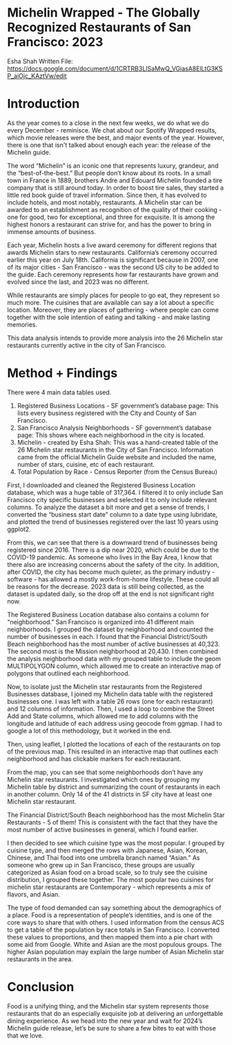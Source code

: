 # Michelin Wrapped - The Globally Recognized Restaurants of San Francisco: 2023
Esha Shah
Written File: https://docs.google.com/document/d/1CRTRB3LISaMwQ_VGiasA8ElLtG3KSP_aiOjc_KAztVw/edit

# Introduction

As the year comes to a close in the next few weeks, we do what we do every December - reminisce. We chat about our Spotify Wrapped results, which movie releases were the best, and major events of the year. However, there is one that isn't talked about enough each year: the release of the Michelin guide. 

The word “Michelin” is an iconic one that represents luxury, grandeur, and the “best-of-the-best.” But people don’t know about its roots. In a small town in France in 1889, brothers Andre and Edouard Michelin founded a tire company that is still around today. In order to boost tire sales, they started a little red book guide of travel information. Since then, it has evolved to include hotels, and most notably, restaurants. A Michelin star can be awarded to an establishment as recognition of the quality of their cooking - one for good, two for exceptional, and three for exquisite. It is among the highest honors a restaurant can strive for, and has the power to bring in immense amounts of business. 

Each year, Michelin hosts a live award ceremony for different regions that awards Michelin stars to new restaurants. California’s ceremony occurred earlier this year on July 18th. California is significant because in 2007, one of its major cities - San Francisco - was the second US city to be added to the guide. Each ceremony represents how far restaurants have grown and evolved since the last, and 2023 was no different. 

While restaurants are simply places for people to go eat, they represent so much more. The cuisines that are available can say a lot about a specific location. Moreover, they are places of gathering - where people can come together with the sole intention of eating and talking - and make lasting memories. 

This data analysis intends to provide more analysis into the 26 Michelin star restaurants currently active in the city of San Francisco.

# Method + Findings
     
There were 4 main data tables used.
1. Registered Business Locations -  SF government’s database page: This lists every business registered with the City and County of San Francisco.
2. San Francisco Analysis Neighborhoods - SF government’s database page: This shows where each neighborhood in the city is located.
3. Michelin - created by Esha Shah: This was a hand-created table of the 26 Michelin star restaurants in the City of San Francisco. Information came from the official Michelin Guide website and included the name, number of stars, cuisine, etc of each restaurant. 
4. Total Population by Race - Census Reporter (from the Census Bureau)

First, I downloaded and cleaned the Registered Business Location database, which was a huge table of 317,364. I filtered it to only include San Francisco city specific businesses and selected it to only include relevant columns. To analyze the dataset a bit more and get a sense of trends, I converted the “business start date” column to a date type using lubridate, and plotted the trend of businesses registered over the last 10 years using ggplot2.

From this, we can see that there is a downward trend of businesses being registered since 2016. There is a dip near 2020, which could be due to the COVID-19 pandemic. As someone who lives in the Bay Area, I know that there also are increasing concerns about the safety of the city. In addition, after COVID, the city has become much quieter, as the primary industry - software - has allowed a mostly work-from-home lifestyle. These could all be reasons for the decrease. 2023 data is still being collected, as the dataset is updated daily, so the drop off at the end is not significant right now.

The Registered Business Location database also contains a column for “neighborhood.” San Francisco is organized into 41 different main neighborhoods. I grouped the dataset by neighborhood and counted the number of businesses in each. I found that the Financial District/South Beach neighborhood has the most number of active businesses at 40,323. The second most is the Mission neighborhood at 20,430. I then combined the analysis neighborhood data with my grouped table to include the geom MULTIPOLYGON column, which allowed me to create an interactive map of polygons that outlined each neighborhood. 

Now, to isolate just the Michelin star restaurants from the Registered Businesses database, I joined my Michelin data table with the registered businesses one. I was left with a table 26 rows (one for each restaurant) and 12 columns of information. Then, I used a loop to combine the Street Add and State columns, which allowed me to add columns with the longitude and latitude of each address using geocode from ggmap. I had to google a lot of this methodology, but it worked in the end. 

Then, using leaflet, I plotted the locations of each of the restaurants on top of the previous map. This resulted in an interactive map that outlines each neighborhood and has clickable markers for each restaurant. 

From the map, you can see that some neighborhoods don’t have any Michelin star restaurants. I investigated which ones by grouping my Michelin table by district and summarizing the count of restaurants in each in another column. Only 14 of the 41 districts in SF city have at least one Michelin star restaurant. 

The Financial District/South Beach neighborhood has the most Michelin Star Restaurants - 5 of them! This is consistent with the fact that they have the most number of active businesses in general, which I found earlier.

I then decided to see which cuisine type was the most popular. I grouped by cuisine type, and then merged the rows with Japanese, Asian, Korean, Chinese, and Thai food into one umbrella branch named “Asian.” As someone who grew up in San Francisco, these groups are usually categorized as Asian food on a broad scale, so to truly see the cuisine distribution, I grouped these together. The most popular two cuisines for michelin star restaurants are Contemporary - which represents a mix of flavors, and Asian.

The type of food demanded can say something about the demographics of a place. Food is a representation of people’s identities, and is one of the core ways to share that with others. I used information from the census ACS to get a table of the population by race totals in San Francisco. I converted these values to proportions, and then mapped them into a pie chart with some aid from Google. White and Asian are the most populous groups. The higher Asian population may explain the large number of Asian Michelin star restaurants in the area.

# Conclusion

Food is a unifying thing, and the Michelin star system represents those restaurants that do an especially exquisite job at delivering an unforgettable dining experience. As we head into the new year and wait for 2024’s Michelin guide release, let’s be sure to share a few bites to eat with those that we love. 

